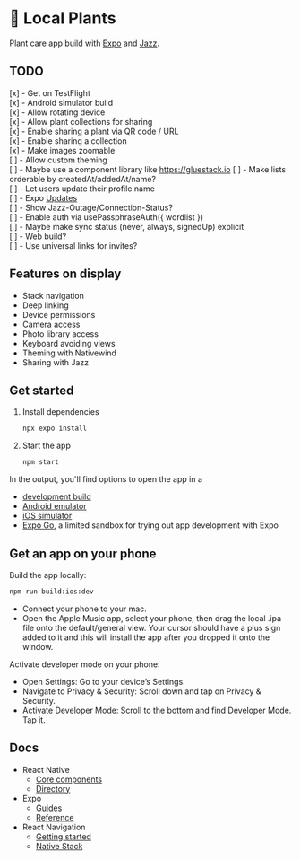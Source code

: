 # 🌱 Local Plants

Plant care app build with [Expo](https://expo.dev) and [Jazz](https://jazz.tools).

## TODO

[x] - Get on TestFlight  
[x] - Android simulator build  
[x] - Allow rotating device  
[x] - Allow plant collections for sharing  
[x] - Enable sharing a plant via QR code / URL  
[x] - Enable sharing a collection  
[x] - Make images zoomable  
[ ] - Allow custom theming  
[ ] - Maybe use a component library like https://gluestack.io
[ ] - Make lists orderable by createdAt/addedAt/name?  
[ ] - Let users update their profile.name  
[ ] - Expo [Updates](https://docs.expo.dev/versions/latest/sdk/updates/)  
[ ] - Show Jazz-Outage/Connection-Status?  
[ ] - Enable auth via usePassphraseAuth({ wordlist })  
[ ] - Maybe make sync status (never, always, signedUp) explicit  
[ ] - Web build?  
[ ] - Use universal links for invites?

## Features on display

- Stack navigation
- Deep linking
- Device permissions
- Camera access
- Photo library access
- Keyboard avoiding views
- Theming with Nativewind
- Sharing with Jazz

## Get started

1. Install dependencies

   ```bash
   npx expo install
   ```

2. Start the app

   ```bash
   npm start
   ```

In the output, you'll find options to open the app in a

- [development build](https://docs.expo.dev/develop/development-builds/introduction/)
- [Android emulator](https://docs.expo.dev/workflow/android-studio-emulator/)
- [iOS simulator](https://docs.expo.dev/workflow/ios-simulator/)
- [Expo Go](https://expo.dev/go), a limited sandbox for trying out app development with Expo

## Get an app on your phone

Build the app locally:

```bash
npm run build:ios:dev
```

- Connect your phone to your mac.
- Open the Apple Music app, select your phone, then drag the local .ipa file onto the default/general view.
  Your cursor should have a plus sign added to it and this will install the app after you dropped it onto the window.

Activate developer mode on your phone:

- Open Settings: Go to your device’s Settings.
- Navigate to Privacy & Security: Scroll down and tap on Privacy & Security.
- Activate Developer Mode: Scroll to the bottom and find Developer Mode. Tap it.

## Docs

- React Native
  - [Core components](https://reactnative.dev/docs/components-and-apis)
  - [Directory](https://reactnative.directory)
- Expo
  - [Guides](https://docs.expo.dev/guides/overview/)
  - [Reference](https://docs.expo.dev/versions/latest/)
- React Navigation
  - [Getting started](https://reactnavigation.org/docs/getting-started)
  - [Native Stack](https://reactnavigation.org/docs/native-stack-navigator)
